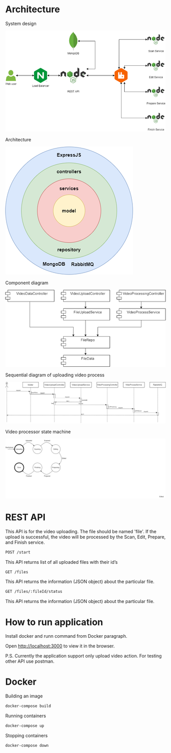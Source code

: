 # Architecture 

System design

![alt text](https://github.com/zcavic/EngineeringTest/blob/main/Documentation/WD_SystemDesign-Page-1.drawio.png?raw=true)

Architecture 

![alt text](https://github.com/zcavic/EngineeringTest/blob/main/Documentation/WD_SystemDesign-Page-2.drawio.png?raw=true)

Component diagram

![alt text](https://github.com/zcavic/EngineeringTest/blob/main/Documentation/WD_SystemDesign-Page-3.drawio.png?raw=true)

Sequential diagram of uploading video process

![alt text](https://github.com/zcavic/EngineeringTest/blob/main/Documentation/WD_SystemDesign-Page-4.drawio.png?raw=true)

Video processor state machine

![alt text](https://github.com/zcavic/EngineeringTest/blob/main/Documentation/WD_SystemDesign-Page-5.drawio.png?raw=true)

# REST API

This API is for the video uploading. The file should be named 'file'. If the upload is successful, the video will be processed by the Scan, Edit, Prepare, and Finish service.

```bash
POST /start
```

This API returns list of all uploaded files with their id’s

```bash
GET /files
```

This API returns the information (JSON object) about the particular file.

```bash
GET /files/:fileId/status
```

This API returns the information (JSON object) about the particular file.

# How to run application

Install docker and runn command from Docker paragraph.

Open [http://localhost:3000](http://localhost:3000) to view it in the browser.

P.S.
Currently the application support only upload video action. For testing other API use postman.

# Docker

Building an image

```bash
docker-compose build
```

Running containers

```bash
docker-compose up
```

Stopping containers

```bash
docker-compose down
```
